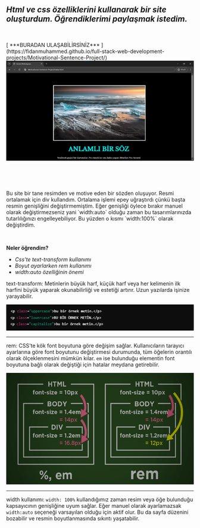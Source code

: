 ## _Html ve css özelliklerini kullanarak bir site oluşturdum. Öğrendiklerimi paylaşmak istedim._ <br>
<p>&nbsp</p>
[ ***BURADAN ULAŞABİLİRSİNİZ*** ](https://fidanmuhammed.github.io/full-stack-web-development-projects/Motivational-Sentence-Project/)

 <img src="./images/final.png">
<p>&nbsp</p>
<p>&nbsp</p>
Bu site bir tane resimden ve motive eden bir sözden oluşuyor. Resmi ortalamak için div kullandım. Ortalama işlemi epey uğraştırdı çünkü başta resmin genişliğini değiştirmemiştim. Eğer genişliği öylece bırakır manuel olarak değiştirmezseniz yani `width:auto` olduğu zaman bu tasarımlarınızda tutarlılığınızı engelleyebiliyor. Bu yüzden o kısmı `width:100%` olarak değiştirdim.
<p>&nbsp</p> 

**Neler öğrendim?**
- *Css'te text-transform kullanımı*
- *Boyut ayarlarken rem kullanımı*
- *width:auto özelliğinin önemi*
  
  
 text-transform: Metinlerin büyük harf, küçük harf veya her kelimenin ilk harfini büyük yaparak okunabilirliği ve estetiği artırır. Uzun yazılarda işinize yarayabilir. 
 
 <img src="./images/text-trs.png">

  ***
  rem: CSS'te kök font boyutuna göre değişim sağlar. Kullanıcıların tarayıcı ayarlarına göre font boyutunu değiştirmesi durumunda, tüm öğelerin orantılı olarak ölçeklenmesini mümkün kılar. `em` ise bulunduğu elementin font boyutuna bağlı olarak değiştiği için hatalar meydana getirebilir. 
  
  <img src="./images/em.png" width="630" height="300" >
  
  ***
  width kullanımı: `width: 100%` kullandığımız zaman resim veya öğe bulunduğu kapsayıcının genişliğine uyum sağlar. Eğer manuel olarak ayarlamazsak `width:auto` seçeneği varsayılan olduğu için aktif olur. Bu da
  sayfa düzenini bozabilir ve resmin boyutlanmasında sıkıntı yaşatabilir.
